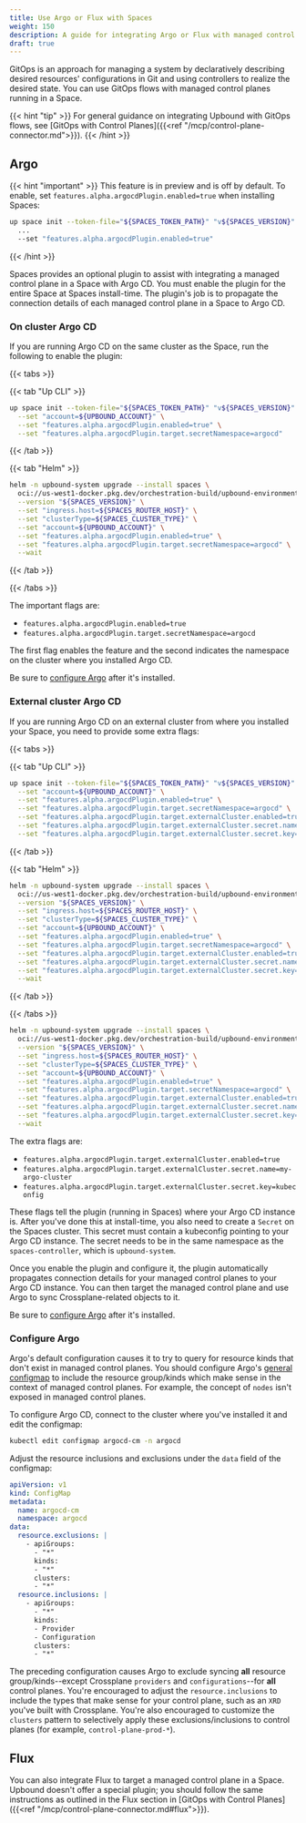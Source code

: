 ```yaml
---
title: Use Argo or Flux with Spaces
weight: 150
description: A guide for integrating Argo or Flux with managed control planes in a Space.
draft: true
---
```


GitOps is an approach for managing a system by declaratively describing desired resources' configurations in Git and using controllers to realize the desired state. You can use GitOps flows with managed control planes running in a Space.

{{< hint "tip" >}}
For general guidance on integrating Upbound with GitOps flows, see [GitOps with Control Planes]({{<ref "/mcp/control-plane-connector.md">}}).
{{< /hint >}}

## Argo

{{< hint "important" >}}
This feature is in preview and is off by default. To enable, set `features.alpha.argocdPlugin.enabled=true` when installing Spaces:

```bash
up space init --token-file="${SPACES_TOKEN_PATH}" "v${SPACES_VERSION}" \
  ...
  --set "features.alpha.argocdPlugin.enabled=true"
```
{{< /hint >}}

Spaces provides an optional plugin to assist with integrating a managed control plane in a Space with Argo CD. You must enable the plugin for the entire Space at Spaces install-time. The plugin's job is to propagate the connection details of each managed control plane in a Space to Argo CD.

### On cluster Argo CD

If you are running Argo CD on the same cluster as the Space, run the following to enable the plugin:

{{< tabs >}}

{{< tab "Up CLI" >}}

```bash {hl_lines="3-4"}
up space init --token-file="${SPACES_TOKEN_PATH}" "v${SPACES_VERSION}" \
  --set "account=${UPBOUND_ACCOUNT}" \
  --set "features.alpha.argocdPlugin.enabled=true" \
  --set "features.alpha.argocdPlugin.target.secretNamespace=argocd"
```

{{< /tab >}}

{{< tab "Helm" >}}

```bash {hl_lines="7-8"}
helm -n upbound-system upgrade --install spaces \
  oci://us-west1-docker.pkg.dev/orchestration-build/upbound-environments/spaces \
  --version "${SPACES_VERSION}" \
  --set "ingress.host=${SPACES_ROUTER_HOST}" \
  --set "clusterType=${SPACES_CLUSTER_TYPE}" \
  --set "account=${UPBOUND_ACCOUNT}" \
  --set "features.alpha.argocdPlugin.enabled=true" \
  --set "features.alpha.argocdPlugin.target.secretNamespace=argocd" \
  --wait
```

{{< /tab >}}

{{< /tabs >}}


The important flags are:

- `features.alpha.argocdPlugin.enabled=true`
- `features.alpha.argocdPlugin.target.secretNamespace=argocd`

The first flag enables the feature and the second indicates the namespace on the cluster where you installed Argo CD.

Be sure to [configure Argo](#configure-argo) after it's installed.

### External cluster Argo CD

If you are running Argo CD on an external cluster from where you installed your Space, you need to provide some extra flags:

{{< tabs >}}

{{< tab "Up CLI" >}}

```bash {hl_lines="3-7"}
up space init --token-file="${SPACES_TOKEN_PATH}" "v${SPACES_VERSION}" \
  --set "account=${UPBOUND_ACCOUNT}" \
  --set "features.alpha.argocdPlugin.enabled=true" \
  --set "features.alpha.argocdPlugin.target.secretNamespace=argocd" \
  --set "features.alpha.argocdPlugin.target.externalCluster.enabled=true" \
  --set "features.alpha.argocdPlugin.target.externalCluster.secret.name=my-argo-cluster" \
  --set "features.alpha.argocdPlugin.target.externalCluster.secret.key=kubeconfig"
```

{{< /tab >}}

{{< tab "Helm" >}}

```bash {hl_lines="7-11"}
helm -n upbound-system upgrade --install spaces \
  oci://us-west1-docker.pkg.dev/orchestration-build/upbound-environments/spaces \
  --version "${SPACES_VERSION}" \
  --set "ingress.host=${SPACES_ROUTER_HOST}" \
  --set "clusterType=${SPACES_CLUSTER_TYPE}" \
  --set "account=${UPBOUND_ACCOUNT}" \
  --set "features.alpha.argocdPlugin.enabled=true" \
  --set "features.alpha.argocdPlugin.target.secretNamespace=argocd" \
  --set "features.alpha.argocdPlugin.target.externalCluster.enabled=true" \
  --set "features.alpha.argocdPlugin.target.externalCluster.secret.name=my-argo-cluster" \
  --set "features.alpha.argocdPlugin.target.externalCluster.secret.key=kubeconfig" \
  --wait
```

{{< /tab >}}

{{< /tabs >}}

```bash
helm -n upbound-system upgrade --install spaces \
  oci://us-west1-docker.pkg.dev/orchestration-build/upbound-environments/spaces \
  --version "${SPACES_VERSION}" \
  --set "ingress.host=${SPACES_ROUTER_HOST}" \
  --set "clusterType=${SPACES_CLUSTER_TYPE}" \
  --set "account=${UPBOUND_ACCOUNT}" \
  --set "features.alpha.argocdPlugin.enabled=true" \
  --set "features.alpha.argocdPlugin.target.secretNamespace=argocd" \
  --set "features.alpha.argocdPlugin.target.externalCluster.enabled=true" \
  --set "features.alpha.argocdPlugin.target.externalCluster.secret.name=my-argo-cluster" \
  --set "features.alpha.argocdPlugin.target.externalCluster.secret.key=kubeconfig" \
  --wait
```

The extra flags are:

- `features.alpha.argocdPlugin.target.externalCluster.enabled=true`
- `features.alpha.argocdPlugin.target.externalCluster.secret.name=my-argo-cluster`
- `features.alpha.argocdPlugin.target.externalCluster.secret.key=kubeconfig`

These flags tell the plugin (running in Spaces) where your Argo CD instance is. After you've done this at install-time, you also need to create a `Secret` on the Spaces cluster. This secret must contain a kubeconfig pointing to your Argo CD instance. The secret needs to be in the same namespace as the `spaces-controller`, which is `upbound-system`.

Once you enable the plugin and configure it, the plugin automatically propagates connection details for your managed control planes to your Argo CD instance. You can then target the managed control plane and use Argo to sync Crossplane-related objects to it.

Be sure to [configure Argo](#configure-argo) after it's installed.

### Configure Argo

Argo's default configuration causes it to try to query for resource kinds that don't exist in managed control planes. You should configure Argo's [general configmap](https://argo-cd.readthedocs.io/en/stable/operator-manual/argocd-cm-yaml/) to include the resource group/kinds which make sense in the context of managed control planes. For example, the concept of `nodes` isn't exposed in managed control planes.

To configure Argo CD, connect to the cluster where you've installed it and edit the configmap:

```bash
kubectl edit configmap argocd-cm -n argocd
```

Adjust the resource inclusions and exclusions under the `data` field of the configmap:

```yaml
apiVersion: v1
kind: ConfigMap
metadata:
  name: argocd-cm
  namespace: argocd
data:
  resource.exclusions: |
    - apiGroups:
      - "*"
      kinds:
      - "*"
      clusters:
      - "*"
  resource.inclusions: |
    - apiGroups:
      - "*"
      kinds:
      - Provider
      - Configuration
      clusters:
      - "*"
```

The preceding configuration causes Argo to exclude syncing **all** resource group/kinds--except Crossplane `providers` and `configurations`--for **all** control planes. You're encouraged to adjust the `resource.inclusions` to include the types that make sense for your control plane, such as an `XRD` you've built with Crossplane. You're also encouraged to customize the `clusters` pattern to selectively apply these exclusions/inclusions to control planes (for example, `control-plane-prod-*`).

## Flux

You can also integrate Flux to target a managed control plane in a Space. Upbound doesn't offer a special plugin; you should follow the same instructions as outlined in the Flux section in [GitOps with Control Planes]({{<ref "/mcp/control-plane-connector.md#flux">}}).
